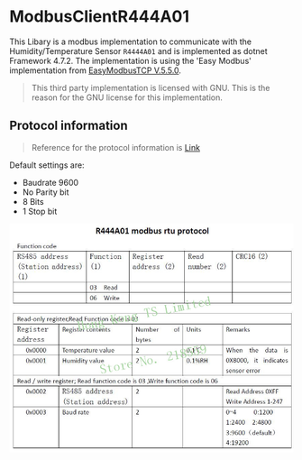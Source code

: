 # ModbusClientR444A01

This Libary is a modbus implementation to communicate with the Humidity/Temperature Sensor `R4444A01` and is implemented as dotnet Framework 4.7.2. The implementation is using the 'Easy Modbus' implementation from [EasyModbusTCP V.5.5.0](https://sourceforge.net/projects/easymodbustcp/#focus).

> This third party implementation is licensed with GNU. This is the reason for the GNU license for this implementation.

## Protocol information

> Reference for the protocol information is [Link](https://www.aliexpress.com/item/33054683552.html)

Default settings are: 
- Baudrate 9600 
- No Parity bit 
- 8 Bits
- 1 Stop bit

![Protocol](./Documentation/Assets/ModbusRegisterInformation.jpg)

